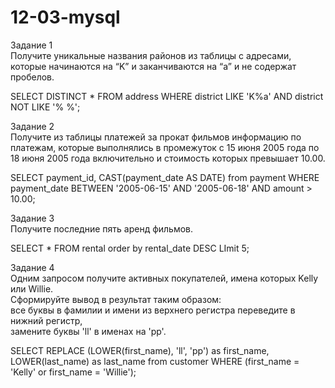 # 12-03-mysql
Задание 1  
Получите уникальные названия районов из таблицы с адресами, которые начинаются на “K” и заканчиваются на “a” и не содержат пробелов.  

SELECT DISTINCT * FROM address
WHERE district LIKE 'K%a'
AND district NOT LIKE '% %';

Задание 2  
Получите из таблицы платежей за прокат фильмов информацию по платежам, которые выполнялись в промежуток с 15 июня 2005 года по 18 июня 2005 года включительно и стоимость которых превышает 10.00.  

SELECT payment_id, CAST(payment_date AS DATE) from payment WHERE payment_date BETWEEN '2005-06-15' AND '2005-06-18' AND amount > 10.00;

Задание 3  
Получите последние пять аренд фильмов.  

SELECT * FROM rental order by rental_date DESC LImit 5;

Задание 4  
Одним запросом получите активных покупателей, имена которых Kelly или Willie.  
Сформируйте вывод в результат таким образом:  
все буквы в фамилии и имени из верхнего регистра переведите в нижний регистр,  
замените буквы 'll' в именах на 'pp'.  

SELECT REPLACE (LOWER(first_name), 'll', 'pp') as first_name, LOWER(last_name) as last_name
from customer
WHERE (first_name = 'Kelly' or first_name = 'Willie');
